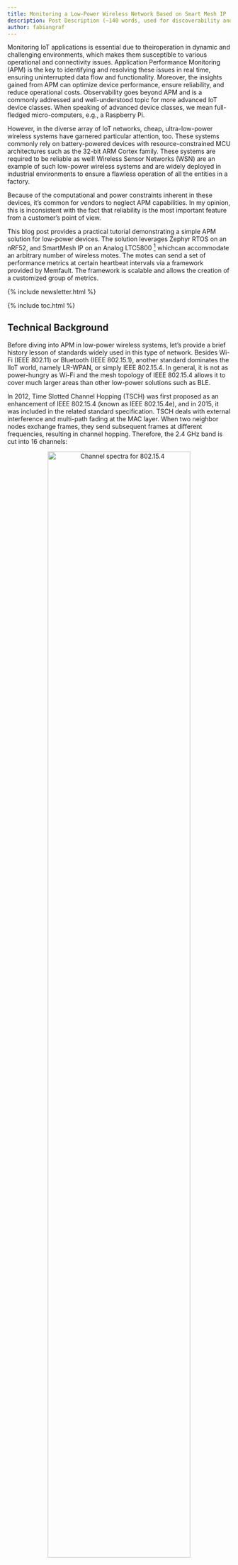 ```yaml
---
title: Monitoring a Low-Power Wireless Network Based on Smart Mesh IP
description: Post Description (~140 words, used for discoverability and SEO)
author: fabiangraf
---
```


Monitoring IoT applications is essential due to theiroperation in dynamic and
challenging environments, which makes them susceptible to various operational
and connectivity issues. Application Performance Monitoring (APM) is the key to
identifying and resolving these issues in real time, ensuring uninterrupted data
flow and functionality. Moreover, the insights gained from APM can optimize
device performance, ensure reliability, and reduce operational costs.
Observability goes beyond APM and is a commonly addressed and well-understood
topic for more advanced IoT device classes. When speaking of advanced device
classes, we mean full-fledged micro-computers, e.g., a Raspberry Pi.

However, in the diverse array of IoT networks, cheap, ultra-low-power wireless
systems have garnered particular attention, too. These systems commonly rely on
battery-powered devices with resource-constrained MCU architectures such as the
32-bit ARM Cortex family. These systems are required to be reliable as well!
Wireless Sensor Networks (WSN) are an example of such low-power wireless systems
and are widely deployed in industrial environments to ensure a flawless
operation of all the entities in a factory.

Because of the computational and power constraints inherent in these devices,
it’s common for vendors to neglect APM capabilities. In my opinion, this is
inconsistent with the fact that reliability is the most important feature from a
customer’s point of view.

<!-- excerpt start -->

This blog post provides a practical tutorial demonstrating a simple APM solution
for low-power devices. The solution leverages Zephyr RTOS on an nRF52, and
SmartMesh IP on an Analog LTC5800 [^1] whichcan accommodate an arbitrary number
of wireless motes. The motes can send a set of performance metrics at certain
heartbeat intervals via a framework provided by Memfault. The framework is
scalable and allows the creation of a customized group of metrics.

<!-- excerpt end -->

{% include newsletter.html %}

{% include toc.html %}

## Technical Background

Before diving into APM in low-power wireless systems, let’s provide a brief
history lesson of standards widely used in this type of network. Besides Wi-Fi
(IEEE 802.11) or Bluetooth (IEEE 802.15.1), another standard dominates the IIoT
world, namely LR-WPAN, or simply IEEE 802.15.4. In general, it is not as
power-hungry as Wi-Fi and the mesh topology of IEEE 802.15.4 allows it to cover
much larger areas than other low-power solutions such as BLE.

In 2012, Time Slotted Channel Hopping (TSCH) was first proposed as an
enhancement of IEEE 802.15.4 (known as IEEE 802.15.4e), and in 2015, it was
included in the related standard specification. TSCH deals with external
interference and multi-path fading at the MAC layer. When two neighbor nodes
exchange frames, they send subsequent frames at different frequencies, resulting
in channel hopping. Therefore, the 2.4 GHz band is cut into 16 channels:

<p align="center">
 <img width="80%" src="{% img_url monitoring-low-power-smart-mesh/802.15.4-channel-spectra.png %}" alt="Channel spectra for 802.15.4" />
</p>

[^4]

The idea is that if external interference or multi-path fading causes the
transmission of a frame to fail, the retransmission happens at a different
frequency and therefore has a higher chance of succeeding than if retransmitted
on the same frequency. Therefore, TSCH makes the standard more robust and suited
for industrial environments.

As IEEE 802.15.4 defines the characteristics of the PHY and MAC layer in the OSI
model, several standards are building up on IEEE 802.15.4 in the upper layers.
Zigbee, Thread, and Matter are popular examples that target smart-home
applications mainly. Industrial solutions mostly rely on WirelessHART and
ISA-100.11a which both employ TSCH. Besides the mentioned technologies, the IETF
has put effort into defining protocols for integrating constrained devices, such
as sensors, into the Internet. These protocols include 6LoWPAN, RPL, and CoAP.
The IETF 6TiSCH WG was founded to create a standard that enables using them on
top of the IEEE 802.15.4-2015 TSCH link layer. The resulting 6TiSCH stack is
fully implemented in at least four open-source projects: OpenWSN, Contiki(-NG),
RIOT OS, and TinyOS.

Analog Devices' SmartMesh IP product line also implements a pre-6TiSCH protocol
stack. This is a closed-source protocol, but the formulation stems from 6TiSCH
[^9]. The technical overview of SmartMesh IP [^2] and the results of industrial
6TiSCH performance evaluations [^3] indicate that this standard may fulfill our
ambitious requirements in terms of reliability. Since we consider reliability to
be the major KPI of our system, the 6TiSCH architecture is demonstrated as the
underlying model in this blog post.

<p align="center">
 <img width="80%" src="{% img_url monitoring-low-power-smart-mesh/smart-mesh-network-layers.png %}" alt="Diagram of smart mesh layers" />
</p>

## Hardware Setup

We use a HW setup that comprises a SmartMesh IP manager connected to a computer
with internet connection, and a number of motes forming a wireless network based
on a mesh topology.

<p align="center">
 <img width="60%" src="{% img_url monitoring-low-power-smart-mesh/smart-mesh-ip-starter-kit-diagram.png %}" alt="Mesh architecture diagram" />
</p>

[^5]

The motes consist of a networking chip (LTC5800) and an application chip.
Although the choice of the application chip is up to the user, we show two
different setups based on Nordic's nRF52 chips. While the nRF52s have a basic
radio functionality, we do not use it and count on the networking capabilities
of the LTC5800. Using the Nordic nRF Connect SDK (NCS) offers easy
programmability of the application chip via the “nrfjprog” CLI and natively
supports the use of Zephyr. The two setups shown in the following are almost
technically identical, but they vary in terms of programming/debugging process,
battery voltage supply, and size.

### Option 1: nRF52840DK + DC9003A-B

<p align="center">
 <img width="50%" src="{% img_url monitoring-low-power-smart-mesh/nrf52840-and-dc9003a-b.png %}" alt="nRF52840 plus DC9003A-B board" />
</p>

The motes in Option 1 consist of an nRF52840-DK and a SmartMesh IP mote
(DC9003A-B). They are connected via jumper wires to establish the UART
connection and provide a power supply for the LTC5800 if desired. In general,
both boards run on coin cell batteries.

The advantage of this solution is that the nRF52840-DK comes with an on-board
SEGGER J-Link debug chip, which allows it to be programmed via USB. The
SmartMesh IP mote needs to be set into “slave'' mode. Switching between master
and slave mode is possible by connecting the SmartMesh IP mote to the Eterna
Interface Card (DC9006A). This operation only needs to be done once. Obviously,
this hardware setup is large, fragile, and cumbersome.

### Option 2: AIOT Play

<p align="center">
 <img width="50%" src="{% img_url monitoring-low-power-smart-mesh/aiot-play-board.png %}" alt="AIOT play board" />
</p>

The Inria-AIO team has therefore designed the “AIOT Play” board [^6]. The two
core elements are still the LTC5800 as the networking chip and an nRF52 as the
application chip. The major difference to the first setup is that both chips and
their connections are already soldered on a standard PCB. In contrast to the
nRF52840DK from the first setup, the AIOT comes with a BC833M module containing
an nRF52833. Another difference between the setups is that the AIOT relies on 2x
AA batteries as its voltage supply. Additionally, an nRF JTAG connector is part
of the board. It allows to programming the BC833M module via an external J-Link
debugger or even via another nRF DK with an on-board debug chip. The AIOT Play
is designed to easily set up and deploy custom applications by using the
prototyping area, which contains a breadboard, allowing you to build circuits
without needing to solder.

## Integration of Memfault

In this section, we highlight the necessary steps to integrate Memfault as a
monitoring framework into the application chip of our described setup.

One major distinction to make between how Memfault was intended to be used and
how we are going to showcase it here is the data collection interval. Memfault
is designed to collect pre-aggregated system metrics from devices every hour. In
this post, we'll gather metrics every few seconds to evaluate the performance of
Memfault's data serialization techniques, which leverage CBOR and advanced
symbol file processing to optimize data transmission.

Memfault can be included in the nRF Connect SDK and Zephyr by editing the
west.yml file. When creating a new project in the Memfault cloud, the generated
project key must be pasted in the `prj.conf` file behind the corresponding
identifier `CONFIG_MEMFAULT_NCS_PROJECT_KEY` when using the NCS.

In the next step, we need to configure the metrics collection process. The NCS
offers a small set of metrics out of the box, collected in a default heartbeat
interval length of 1 hour. Obviously, we want to add a few custom metrics and
adjust the interval length. Therefore, a config directory in the root folder can
be created.

It may contain a `memfault_platform_config.h` file for setting a heartbeat
interval length by using the define `MEMFAULT_METRICS_HEARTBEAT_INTERVAL_SECS`.
Additionally, in a `memfault_metrics_heartbeat_config.def` file, we can define
custom metrics via the command `MEMFAULT_METRICS_KEY_DEFINE()`, which takes the
metric name and its corresponding type as arguments. After that, we can place
the corresponding Memfault heartbeat functions for metric collection, i.e., for
counters, timers or gauges, at the appropriate places of the application source
code. The metrics intended to be collected at the end of the heartbeat interval
must be sampled in the memfault_metrics_heartbeat_collect_data function, invoked
when the heartbeat interval timer expires.

The data packetizer is the Memfault module that handles the transformation of
the collected metrics into a Memfault chunk, which is then given to the send
function. A function template showing the usage of the data packetizer is
available in the Memfault documentation. The function is called
send_memfault_data_multi_part. In the beginning, the function checks to see if
there is data available. This is the case when metrics are ready to be sent due
to the elapsed timer of the heartbeat interval. Thus, the function can be
theoretically called at any time since new data is available when a heartbeat
interval is over. Therefore, it is recommended to call the function immediately
after the end of an interval. If metrics are available, a data buffer is
created. The buffer and the length of the chunk are passed into the send
function, i.e., ntw_transmit from the SmartMesh IP C-library, handling the UART
communication between the application and networking chip. Then the packet
arrives via UART at the networking chip, where it is ultimately sent out via the
chip's radio into the network.

The network manager is connected to an edge device with an Internet connection
at the network edge. In our setup, the network edge consists of the SmartMesh IP
manager which is connected via USB to a computer. From this point on, several
options are possible to ensure a reliable transfer of the Memfault chunks into
the Memfault cloud. In this tutorial, we decided to run the `JsonServer.py`
application from the SmartMesh SDK [^7].

`JsonServer.py` connects to the SmartMesh IP Manager serial API and converts the
incoming notifications into JSON-based HTTP messages. Then, in
[a separate script](https://github.com/aiotsystems/aiot_play_fw_zephyr/blob/main/python/smip_to_memfault_exporter.py),
we take the HTTP messages and simply push the payload via the Memfault CLI to
the cloud.

The Memfault chunks finally arrive in the Memfault cloud. To process the data,
Memfault requires that the symbol file matching the compiled FW file, e.g.,
zephyr.elf, be uploaded to the service. It matches the incoming data to the
symbol file using a build ID. With this symbol file, Memfault extracts the names
of the metrics from it and combines them with the metadata and values of the
received Memfault chunk to write the metrics into a database and visualize them.
Since Memfault keeps all historical symbol files, it can process generated data
from current and past firmware versions.

## Performance Analysis

Finally, we analyze the Memfault Chunk structure and show the current
consumption associated with different heartbeat interval lengths.

### Structure of Memfault Chunk

The buffer passed to the data packetizer should have a size that fits into the
payload element of the network frame to avoid fragmentation. IEEE 802.15.4
frames have a length of 127 bytes. However, due to the header and multiple
control fields, the size is significantly smaller and depends on the used
protocol architecture. In our setup based on SmartMesh IP, a payload of up to 90
B is supported.

The buffer is handed to the packetizer, which grabs the available metrics and
enriches them with additional metadata and heartbeat information. Additionally,
a header is appended before the payload, and a CRC of the payload is computed
and appended. The rest of the provided buffer is filled with a certain pattern.
We analyzed the complete structure of a Memfault chunk in various debug
sessions.

We tried to keep the Memfault chunk as minimalistic as possible to determine the
minimum size a single chunk can have. It turns out that there are several
metrics that Memfault and the NCS report by default. For testing purposes, we
disable them by setting `CONFIG_MEMFAULT_METRICS_DEFAULT_SET_ENABLE = n` and
`CONFIG_MEMFAULT_NCS_STACK _METRICS = n` in Zephyr's `proj.conf` file.

Furthermore, we define a test metric, a simple gauge metric incremented by a
periodic timer. We end up with a metrics section consisting of just four metrics
in 7 B. In total, the Memfault chunk then has a payload size of 43 B, from which
39 B is the actual payload.

<p align="center">
 <img width="80%" src="{% img_url monitoring-low-power-smart-mesh/memfault-chunk-payload.png %}" alt="Diagram breaking down a Memfault chunk payload" />
</p>

Besides the metrics, Metadata and Heartbeat Information fill the payload block.
These values have a fixed size, but we can specify the Device Version Info
fields, where we choose “aiot” as `CONFIG_MEMFAULT_NCS_FW_TYPE`. Since this
information is transmitted with every metric payload, choosing short device
version information is desirable in scenarios where every byte counts. In the
following step, the packetizer serializes the Memfault chunk using CBOR and
finally writes the chunk into the buffer.

### Current Consumption Measurements

For estimating the current consumption of the motes in the network, we rely on
the SmartMesh IP Power and Performance Estimator [^8]. The tool is publicly
available and estimates the power consumption of a SmartMesh IP network based on
different parameters. It also allows one to draw conclusions on the battery
lifetime. To use the estimator for our HW setup we need to make some assumptions
on the network. First, we assume that the power consumption of the application
chip is comparatively small in contrast to the radio activity at the networking
chip. Furthermore, a constant neighbor link PDR/path stability of 80 % is
presumed. The resulting simulation to estimate the average current draw of each
mote is done based on a network consisting of 20 motes in total and a maximum
hop-depth of 4. We assume that the motes are split up equally along the hops,
i.e., 5 motes on each hop-depth. Further simulation parameters are a temperature
of 25° C and a constant payload size of 80 B.

The average current draw is calculated in the simulation based on varying
heartbeat intervals. The aim is not to show the overhead of the monitoring
solution on the actual system performance but to demonstrate the impact of
increasing reporting interval lengths on power consumption. Thus, we simply
assume that the transmission rate of the actual application rises proportionally
with the heartbeat rate and that the application payload is already part of the
simulated payload.

<p align="center">
 <img width="60%" src="{% img_url monitoring-low-power-smart-mesh/current-v-time-v-hops.png %}" alt="Graph of current vs. time (with # of hops graphed via different lines)" />
</p>

We observe that the motes consume less when having a larger hop-depth.
Obviously, these hops have fewer children than for instance, the 1-hop motes,
which need to forward the traffic from the deeper motes in the mesh, and
therefore power consumption will go up with increased radio activity.
Furthermore, the simulation shows a high slope in current draw for the 1-hop,
2-hop, and 3-hop motes when shortening the heartbeat interval lengths. In
contrast to that, saturation is visible for almost all hop-depths when the
interval is greater than 10s. There is a minimum report rate below which the
impact on power consumption is negligible. The reason is that in a SmartMesh IP
network, there is some quantity of radio traffic needed to maintain time
synchronization across the network. The simulation clearly shows the costs in
power consumption related to an increasing heartbeat interval duration.

The current draw of motes in wireless systems based on IEEE 802.15.4 is indeed
dominated by the number of packets and not so much by the packet size. This
means it is more efficient to put more payload in one packet instead of
splitting it up on two packets. Nevertheless, power consumption is still
increasing with growing packet size. We now fix the heartbeat reporting interval
length to 20s and vary the transmitted payload size.

<p align="center">
 <img width="60%" src="{% img_url monitoring-low-power-smart-mesh/current-v-payload-size.png %}" alt="Graph of current vs. payload size (with # of hops graphed via different lines)" />
</p>

Obviously, the energy saved by choosing smaller heartbeat interval lengths is an
order of magnitude higher than the saving by smaller payload sizes achieved
through data aggregation and data compression. Nevertheless, especially in
ultra-low-power wireless systems, every possibility of saving energy must be
exploited to extend the battery lifetime of the motes.

## Conclusion

Future work will involve developing and analyzing methods for data aggregation
and data compression in the context of APM. We conclude this post by discussing
the benefits of the presented APM framework in contrast to the introduced
overhead in terms of power consumption. We have highlighted that choosing a
reasonable heartbeat interval length, i.e., not smaller than 10s, and an
efficient way of compressing the payload containing the metrics and the
corresponding meta-information, is the key to tipping the balance in favor of
the benefits. Since Memfault is highly scalable thanks to an efficient strategy
avoiding sending the metric identifiers in each packet and by using CBOR, it
seems well suited for monitoring these kinds of networks.

<!-- Interrupt Keep START -->

{% include newsletter.html %}

{% include submit-pr.html %}

<!-- Interrupt Keep END -->

{:.no_toc}

## References

<!-- prettier-ignore-start -->
[^1]: [Monitoring Performance Metrics in Low-Power Wireless Systems. Fabian Graf, Thomas Watteyne, Michael Villnow. Elsevier ICT Express Journal, Volume 10, Issue 5, Page 989-1018, 2024](https://www.sciencedirect.com/science/article/pii/S2405959524000912)
[^2]: [T. Watteyne, L. Doherty, J. Simon and K. Pister, "Technical Overview of SmartMesh IP," 2013 Seventh International Conference on Innovative Mobile and Internet Services in Ubiquitous Computing, Taichung, Taiwan, 2013, pp.547-551.](https://ieeexplore.ieee.org/document/6603731)
[^3]: [X. Vilajosana, T. Watteyne, M. Vučinić, T. Chang and K. S. J. Pister, "6TiSCH: Industrial Performance for IPv6 Internet-of-Things Networks," in *Proceedings of the IEEE*, vol. 107, no. 6, pp. 1153-1165, June 2019](https://ieeexplore.ieee.org/document/8685699)
[^4]: [Coexistence of IEEE 802.11 and 802.15.4](https://inet.omnetpp.org/docs/showcases/wireless/coexistence/doc/index.html)
[^5]: [Analog Devices Inc. SmartMesh® IP™ Wireless Solutions](https://www.mouser.at/new/analog-devices/adi-smartmesh-ip-wireless-solutions/)
[^6]: [http://www.aiotsystems.org/](http://www.aiotsystems.org/)  
[^7]: [https://github.com/dustcloud/smartmeshsdk](https://github.com/dustcloud/smartmeshsdk)  
[^8]: [https://www.analog.com/media/en/simulation-models/software-and-simulation/SmartMesh\_Power\_and\_Performance\_Estimator.xls](https://www.analog.com/media/en/simulation-models/software-and-simulation/SmartMesh_Power_and_Performance_Estimator.xls)
[^9]: [Xavier Vilajosana, Thomas Watteyne, Tengfei Chang, Mališa Vučinić, Simon Duquennoy, et al.. IETF 6TiSCH: A Tutorial. Communications Surveys and Tutorials, IEEE Communications Society](https://inria.hal.science/hal-02420974/file/IETF_6TiSCH__A_Tutorial__17099609gkvsxdpffdvc_%20(1).pdf)
<!-- prettier-ignore-end -->
